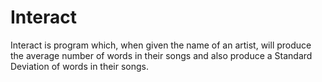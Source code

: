 # Interact 
Interact is program which, when given the name of an artist, will produce the average
number of words in their songs and also produce a Standard Deviation of words in their songs.
